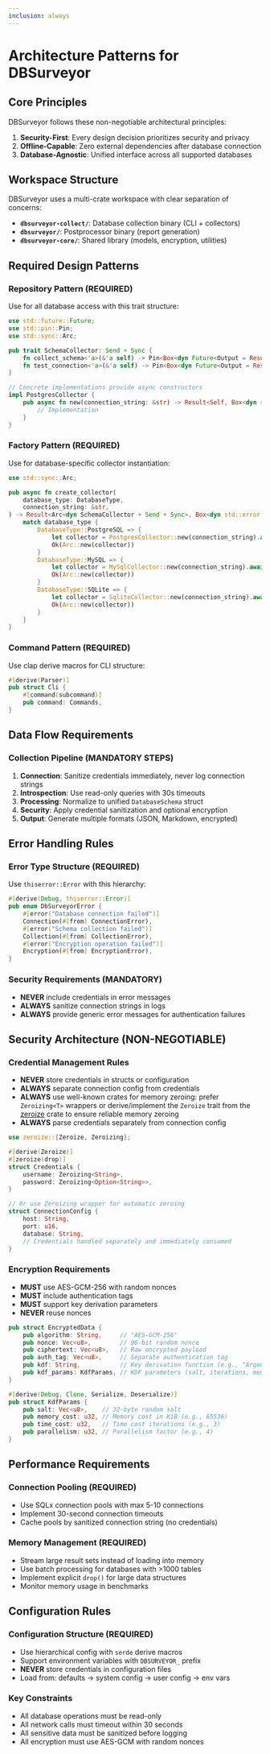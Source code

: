```yaml
---
inclusion: always
---
```


# Architecture Patterns for DBSurveyor

## Core Principles

DBSurveyor follows these non-negotiable architectural principles:

1. **Security-First**: Every design decision prioritizes security and privacy
2. **Offline-Capable**: Zero external dependencies after database connection
3. **Database-Agnostic**: Unified interface across all supported databases

## Workspace Structure

DBSurveyor uses a multi-crate workspace with clear separation of concerns:

- **`dbsurveyor-collect/`**: Database collection binary (CLI + collectors)
- **`dbsurveyor/`**: Postprocessor binary (report generation)
- **`dbsurveyor-core/`**: Shared library (models, encryption, utilities)

## Required Design Patterns

### Repository Pattern (REQUIRED)

Use for all database access with this trait structure:

```rust
use std::future::Future;
use std::pin::Pin;
use std::sync::Arc;

pub trait SchemaCollector: Send + Sync {
    fn collect_schema<'a>(&'a self) -> Pin<Box<dyn Future<Output = Result<DatabaseSchema, Box<dyn std::error::Error + Send + Sync>>> + Send + 'a>>;
    fn test_connection<'a>(&'a self) -> Pin<Box<dyn Future<Output = Result<(), Box<dyn std::error::Error + Send + Sync>>> + Send + 'a>>;
}

// Concrete implementations provide async constructors
impl PostgresCollector {
    pub async fn new(connection_string: &str) -> Result<Self, Box<dyn std::error::Error + Send + Sync>> {
        // Implementation
    }
}
```

### Factory Pattern (REQUIRED)

Use for database-specific collector instantiation:

```rust
use std::sync::Arc;

pub async fn create_collector(
    database_type: DatabaseType,
    connection_string: &str,
) -> Result<Arc<dyn SchemaCollector + Send + Sync>, Box<dyn std::error::Error + Send + Sync>> {
    match database_type {
        DatabaseType::PostgreSQL => {
            let collector = PostgresCollector::new(connection_string).await?;
            Ok(Arc::new(collector))
        }
        DatabaseType::MySQL => {
            let collector = MySqlCollector::new(connection_string).await?;
            Ok(Arc::new(collector))
        }
        DatabaseType::SQLite => {
            let collector = SqliteCollector::new(connection_string).await?;
            Ok(Arc::new(collector))
        }
    }
}
```

### Command Pattern (REQUIRED)

Use clap derive macros for CLI structure:

```rust
#[derive(Parser)]
pub struct Cli {
    #[command(subcommand)]
    pub command: Commands,
}
```

## Data Flow Requirements

### Collection Pipeline (MANDATORY STEPS)

1. **Connection**: Sanitize credentials immediately, never log connection strings
2. **Introspection**: Use read-only queries with 30s timeouts
3. **Processing**: Normalize to unified `DatabaseSchema` struct
4. **Security**: Apply credential sanitization and optional encryption
5. **Output**: Generate multiple formats (JSON, Markdown, encrypted)

## Error Handling Rules

### Error Type Structure (REQUIRED)

Use `thiserror::Error` with this hierarchy:

```rust
#[derive(Debug, thiserror::Error)]
pub enum DbSurveyorError {
    #[error("Database connection failed")]
    Connection(#[from] ConnectionError),
    #[error("Schema collection failed")]
    Collection(#[from] CollectionError),
    #[error("Encryption operation failed")]
    Encryption(#[from] EncryptionError),
}
```

### Security Requirements (MANDATORY)

- **NEVER** include credentials in error messages
- **ALWAYS** sanitize connection strings in logs
- **ALWAYS** provide generic error messages for authentication failures

## Security Architecture (NON-NEGOTIABLE)

### Credential Management Rules

- **NEVER** store credentials in structs or configuration
- **ALWAYS** separate connection config from credentials
- **ALWAYS** use well-known crates for memory zeroing: prefer `Zeroizing<T>` wrappers or derive/implement the `Zeroize` trait from the [zeroize](https://crates.io/crates/zeroize) crate to ensure reliable memory zeroing
- **ALWAYS** parse credentials separately from connection config

```rust
use zeroize::{Zeroize, Zeroizing};

#[derive(Zeroize)]
#[zeroize(drop)]
struct Credentials {
    username: Zeroizing<String>,
    password: Zeroizing<Option<String>>,
}

// Or use Zeroizing wrapper for automatic zeroing
struct ConnectionConfig {
    host: String,
    port: u16,
    database: String,
    // Credentials handled separately and immediately consumed
}
```

### Encryption Requirements

- **MUST** use AES-GCM-256 with random nonces
- **MUST** include authentication tags
- **MUST** support key derivation parameters
- **NEVER** reuse nonces

```rust
pub struct EncryptedData {
    pub algorithm: String,     // "AES-GCM-256"
    pub nonce: Vec<u8>,        // 96-bit random nonce
    pub ciphertext: Vec<u8>,   // Raw encrypted payload
    pub auth_tag: Vec<u8>,     // Separate authentication tag
    pub kdf: String,           // Key derivation function (e.g., "Argon2id")
    pub kdf_params: KdfParams, // KDF parameters (salt, iterations, memory, etc.)
}

#[derive(Debug, Clone, Serialize, Deserialize)]
pub struct KdfParams {
    pub salt: Vec<u8>,    // 32-byte random salt
    pub memory_cost: u32, // Memory cost in KiB (e.g., 65536)
    pub time_cost: u32,   // Time cost iterations (e.g., 3)
    pub parallelism: u32, // Parallelism factor (e.g., 4)
}
```

## Performance Requirements

### Connection Pooling (REQUIRED)

- Use SQLx connection pools with max 5-10 connections
- Implement 30-second connection timeouts
- Cache pools by sanitized connection string (no credentials)

### Memory Management (REQUIRED)

- Stream large result sets instead of loading into memory
- Use batch processing for databases with >1000 tables
- Implement explicit `drop()` for large data structures
- Monitor memory usage in benchmarks

## Configuration Rules

### Configuration Structure (REQUIRED)

- Use hierarchical config with `serde` derive macros
- Support environment variables with `DBSURVEYOR_` prefix
- **NEVER** store credentials in configuration files
- Load from: defaults → system config → user config → env vars

### Key Constraints

- All database operations must be read-only
- All network calls must timeout within 30 seconds
- All sensitive data must be sanitized before logging
- All encryption must use AES-GCM with random nonces
